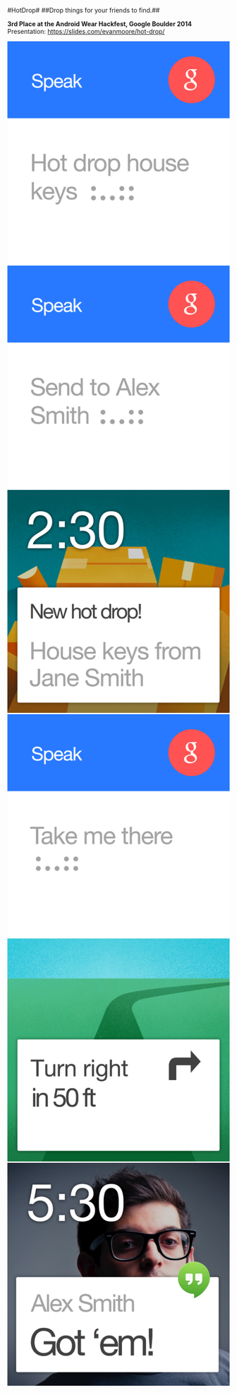 #HotDrop#
##Drop things for your friends to find.##

**3rd Place at the Android Wear Hackfest, Google Boulder 2014**  
Presentation: https://slides.com/evanmoore/hot-drop/

![voice-command](/mockups/voice-command.png?raw=true)
![send-command](/mockups/send-command.png?raw=true)
![drop-notification](/mockups/drop-notification.png?raw=true)
![take-me-there](/mockups/take-me-there.png?raw=true)
![navigation](/mockups/navigation.png?raw=true)
![confirmation](/mockups/confirmation.png?raw=true)
